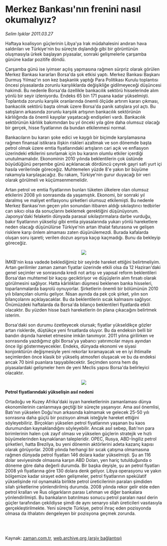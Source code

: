 # Merkez Bankası'nın frenini nasıl okumalıyız?

*Selim Işıklar 2011.03.27*

<td class="columnist-detail">
<p>Haftaya koalisyon güçlerinin Libya'ya Irak müdahalesini andıran hava saldırıları ve Türkiye'nin bu süreçte dışlandığı gibi bir görüntünün oluşmasıyla ürkek başlayan piyasalar, sonraki gelişmelerle çarşamba gününe kadar pozitife döndü.</p>
<p>
<div id="haberMetinDiv">
<p>Çarşamba günü ise iyimser açılış yapmasına rağmen sürpriz olarak görülen Merkez Bankası kararları Borsa'da şok etkisi yaptı. Merkez Bankası Başkanı Durmuş Yılmaz'ın son kez başkanlık yaptığı Para Politikası Kurulu toplantısı öncesi piyasalarda zorunlu karşılıklarda değişikliğe gidilmeyeceği düşüncesi hakimdi. Bu nedenle Borsa'da özellikle bankacılık sektörü hisselerinde alım yönlü bir seyir izleniyordu. Endeks 65 bin 171 puana kadar yükselmişti. Toplantıda zorunlu karşılık oranlarında önemli ölçüde artırım kararı çıkması, bankacılık sektörü başta olmak üzere Borsa'da panik satışlara yol açtı. Bu satışların arkasında zorunlu karşılık artışının bankacılık sektörünün kârlılığında da önemli kayıplar yaşatacağı endişeleri vardı. Bankacılık sektörünün kârlılık bakımından bu yıl önceki yıla göre daha olumsuz olacağı bir gerçek, hisse fiyatlarının da bundan etkilenmesi normal.
<p> Bankacıların bu kararı şoke edici ve kaygılı bir biçimde karşılamasına rağmen finansal istikrara ilişkin riskleri azaltmak ve son dönemde başta petrol olmak üzere emtia fiyatlarındaki artışların cari açık ve enflasyon üzerindeki etkilerini sınırlamak için bu kararın olumlu etkiler içerdiği unutulmamalıdır. Ekonominin 2010 yılında beklentilerin çok üstünde büyüdüğünü perşembe günü açıklanacak dördüncü çeyrek gayri safi yurt içi hasıla verilerinde göreceğiz. Muhtemelen yüzde 8'e yakın bir büyüme rakamıyla karşılaşacağız. Bu rakam, Türkiye'nin gurur duyacağı bir veri olarak görülmeli ve küçümsenmemelidir.
<p> Artan petrol ve emtia fiyatlarının bunları tüketen ülkelere olan olumsuz etkilerini 2008 yılı sonrasında da yaşamıştık. Ekonomi, bir sonraki yıl daralmış ve maliyet enflasyonu şirketleri olumsuz etkilemişti. Bu nedenle Merkez Bankası'nın geçen yılın sonundan itibaren aldığı sıkılaştırıcı tedbirler can sıkıcı olsa da sonuçlarını beklemek gerektiğini düşünüyorum. Japonya'daki felaketin dünyada parasal sıkılaştırmalara darbe vurduğu, bakır fiyatlarının yükselişi gibi emtia piyasalarında yukarı yönlü hareketlere neden olacağı düşünülürse Türkiye'nin artan ithalat faturasına ve gelişen risklere karşı önlem almaması zaten düşünülemezdi. Burada kafalarda oluşan soru işareti; verilen dozun aşırıya kaçıp kaçmadığı. Bunu da bekleyip göreceğiz.
<p>
<p><p align="center"><img border="0" src="http://web.archive.org/web/20120314092914im_/http://medya.zaman.com.tr/2011/03/27/selim1.jpg"/>
<p> İMKB'nin kısa vadede beklediğimiz bir seyirde hareket ettiğini belirtmeliyim. Artan gerilimler zaman zaman fiyatlar üzerinde etkili olsa da 12 Haziran'daki genel seçimler ve sonrasında kredi not artışı ve yapısal reform beklentileri Borsa'dan muhtemel bir kaçışı geciktiriyor ve düşüşlerin alım fırsatı olarak görülmesini sağlıyor. Hatta kârlılıkları düşmesi beklenen banka hisseleri, toparlanmalarda başrolü oynuyorlar. Şirketlerin önemli bir bölümünün 2010 yılı bilançoları olumlu geliyor. Nisan ayında da pek çok şirket, yılın son bilançolarını açıklayacaklar. Bu da beklentilerin sıcak kalmasını sağlıyor. Önümüzdeki haftalarda da Borsa'da bilanço beklentileri fiyatlarda etkili olacaktır. Bu yüzden hisse bazlı hareketlerin ön plana çıkacağını belirtmek isterim.
<p> Borsa'daki son durumu özetleyecek olursak; fiyatlar yükseldikçe gözler artan risklerde, düştükçe yeni fırsatlarda oluyor. Bu da endeksin belli bir bandın dışında hareket etmesine imkân tanımıyor. 2011 yılına girilirken ve sonrasında yazdığımız gibi Borsa'ya yabancı yatırımcılar mayıs ayından önce ilgi göstermeyecekler. Endeks, dünyada ekonomi ve siyasi konjonktürün değişmesiyle yeni rekorlar kıramayacak ve en iyi ihtimalle seçimlerden önce klasik bir yükseliş atmosferi oluşacak ve bu da endeksi ancak 70 binli puanlara taşıyabilecektir. Seçimden sonra hem dış piyasalardaki gelişmeler hem de yeni Meclis yapısı Borsa'da belirleyici olacaktır.
<p>
<p><p align="center"><img border="0" src="http://web.archive.org/web/20120314092914im_/http://medya.zaman.com.tr/2011/03/27/selim2.jpg"/>
<p><b>Petrol fiyatlarındaki yükselişin asıl nedeni</b>
<p>Ortadoğu ve Kuzey Afrika'daki isyan hareketlerinin zamanlaması dünya ekonomilerinin canlanmaya geçtiği bir süreçte yaşanıyor. Ama asıl önemlisi, Batı'nın yükselen Doğu'nun arkasında kalmamak ve gelecek 25-50 yılı sonrasına daha güçlü bir pozisyon almak isteğiyle hareket ettiğini söyleyebiliriz. Birçokları yükselen petrol fiyatlarının yaşanan bu kaos durumundan kaynaklandığını söyleyebilir. Ancak asıl sebep, Batı'nın para birimlerinin halen çok zayıf olması ve yükselen güçlerin stratejik ve hızlı büyümelerinden kaynaklanan talepleridir. OPEC, Rusya, ABD-İngiliz petrol şirketleri, hatta Brezilya, bu yeni dönemin aktörlerini adeta kazanç kapısı olarak görüyorlar. 2008 yılında herhangi bir sıcak çatışma olmamasına rağmen dünyada petrol fiyatları 146 dolara kadar yükselmişti. Şu an 116 dolar seviyesinde olmasına karşın ABD Doları, yen hariç tutulduğunda o döneme göre daha değerli durumda. Bir başka deyişle, şu an petrol fiyatları 2008 yılı fiyatlarına göre 130 dolara denk geliyor. Libya operasyonu ve yakın bölgemize kadar sirayet eden gelişmeler, petrol fiyatlarının spekülatif yükselişinde rol oynamakla birlikte petrol üreticilerinin paraları şimdiden silah şirketlerine yönlendirilmiş durumda. 2008 yılında rekor gelir elde eden petrol kralları ve Rus oligarkların parası Lehman ve diğer bankalara yönlendirilmişti. Bu bankaların batırılması sonucu petrol paraları nasıl derin güçler tarafından çekildiyse şimdi de aynı senaryo silah üreticileri vasıtasıyla gerçekleştirilmekte. Yeni süreçte Türkiye, petrol ihraç eden pozisyonda olmasa da ithalatını dengeleyen bir pozisyona geçmek zorunda.
<p></p></p></p></p></p></p></p></p></p></p></p></p></p></p></div>
</p>


<p><br>
		 </br></p></td>

Kaynak: [zaman.com.tr](http://zaman.com.tr/yazar.do?yazino=1113522), [web.archive.org (arşiv bağlantısı)](http://web.archive.org/web/20120314092914/http://www.zaman.com.tr/yazar.do?yazino=1113522)
